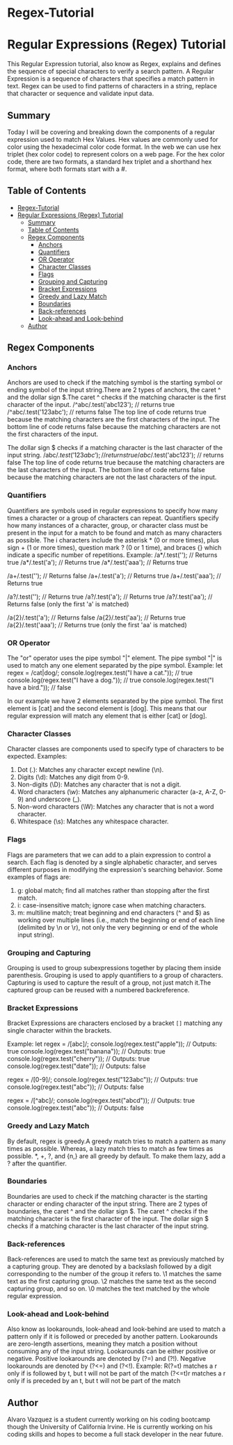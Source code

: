 # Regex-Tutorial
# Regular Expressions (Regex) Tutorial

This Regular Expression tutorial, also know as Regex, explains and defines the sequence of special characters to verify a search pattern. A Regular Expression is a sequence of characters that specifies a match pattern in text. Regex can be used to find patterns of characters in a string, replace that character or sequence and validate input data.
## Summary

Today I will be covering and breaking down the components of a regular expression used to match Hex Values. Hex values are commonly used for color using the hexadecimal color code format. In the web we can use hex triplet (hex color code) to represent colors on a web page. For the hex color code, there are two formats, a standard hex triplet and a shorthand hex format, where both formats start with a #.

## Table of Contents

- [Regex-Tutorial](#regex-tutorial)
- [Regular Expressions (Regex) Tutorial](#regular-expressions-regex-tutorial)
  - [Summary](#summary)
  - [Table of Contents](#table-of-contents)
  - [Regex Components](#regex-components)
    - [Anchors](#anchors)
    - [Quantifiers](#quantifiers)
    - [OR Operator](#or-operator)
    - [Character Classes](#character-classes)
    - [Flags](#flags)
    - [Grouping and Capturing](#grouping-and-capturing)
    - [Bracket Expressions](#bracket-expressions)
    - [Greedy and Lazy Match](#greedy-and-lazy-match)
    - [Boundaries](#boundaries)
    - [Back-references](#back-references)
    - [Look-ahead and Look-behind](#look-ahead-and-look-behind)
  - [Author](#author)

## Regex Components

### Anchors
Anchors are used to check if the matching symbol is the starting symbol or ending symbol of the input string.There are 2 types of anchors, the caret ^ and  the dollar sign $.The caret ^ checks if the matching character is the first character of the input.
/^abc/.test('abc123'); // returns true
/^abc/.test('123abc'); // returns false
The top line of code returns true because the matching characters are the first characters of the input. The bottom line of code returns false because the matching characters are not the first characters of the input.

The dollar sign $ checks if a matching character is the last character of the input string.
/abc$/.test('123abc'); // returns true
/abc$/.test('abc123'); // returns false
The top line of code returns true because the matching characters are the last characters of the input. The bottom line of code returns false because the matching characters are not the last characters of the input.
### Quantifiers
Quantifiers are symbols used in regular expressions to specify how many times a character or a group of characters can repeat. Quantifiers specify how many instances of a character, group, or character class must be present in the input for a match to be found and match as many characters as possible. The i characters include the asterisk * (0 or more times), plus sign + (1 or more times), question mark ? (0 or 1 time), and braces {} which indicate a specific number of repetitions.
Example:
/a*/.test('');    // Returns true
/a*/.test('a');   // Returns true
/a*/.test('aaa'); // Returns true

/a+/.test('');    // Returns false
/a+/.test('a');   // Returns true
/a+/.test('aaa'); // Returns true

/a?/.test('');   // Returns true
/a?/.test('a');  // Returns true
/a?/.test('aa'); // Returns false (only the first 'a' is matched)

/a{2}/.test('a');   // Returns false
/a{2}/.test('aa');  // Returns true
/a{2}/.test('aaa'); // Returns true (only the first 'aa' is matched)

### OR Operator
The "or" operator uses the pipe symbol "|" element. The pipe symbol "|" is used to match any one element separated by the pipe symbol. 
Example:
let regex = /cat|dog/;
console.log(regex.test("I have a cat.")); // true
console.log(regex.test("I have a dog.")); // true
console.log(regex.test("I have a bird.")); // false

In our example we have 2 elements separated by the pipe symbol. The first element is [cat] and the second element is [dog]. This means that our regular expression will match any element that is either [cat] or [dog].
### Character Classes
Character classes are components used to specify type of characters to be expected.
Examples:
1. Dot (.): Matches any character except newline (\n).
2. Digits (\d): Matches any digit from 0-9.
3. Non-digits (\D): Matches any character that is not a digit.
4. Word characters (\w): Matches any alphanumeric character (a-z, A-Z, 0-9) and underscore (_).
5. Non-word characters (\W): Matches any character that is not a word character.
6. Whitespace (\s): Matches any whitespace character.
### Flags
Flags are parameters that we can add to a plain expression to control a search. Each flag is denoted by a single alphabetic character, and serves different purposes in modifying the expression's searching behavior.
Some examples of flags are:
1. g: global match; find all matches rather than stopping after the first match.
2. i: case-insensitive match; ignore case when matching characters.
3. m: multiline match; treat beginning and end characters (^ and $) as working over multiple lines (i.e., match the beginning or end of each line (delimited by \n or \r), not only the very beginning or end of the whole input string).
### Grouping and Capturing
Grouping is used to group subexpressions together by placing them inside parenthesis. Grouping is used to apply quantifiers to a group of characters. Capturing is used to capture the result of a group, not just match it.The captured group can be reused with a numbered backreference.
### Bracket Expressions
Bracket Expressions are characters enclosed by a bracket `[]` matching any single character within the brackets. 

Example:
let regex = /[abc]/;
console.log(regex.test("apple"));   // Outputs: true
console.log(regex.test("banana"));  // Outputs: true
console.log(regex.test("cherry"));  // Outputs: true
console.log(regex.test("date"));    // Outputs: false

regex = /[0-9]/;
console.log(regex.test("123abc"));  // Outputs: true
console.log(regex.test("abc"));     // Outputs: false

regex = /[^abc]/;
console.log(regex.test("abcd"));    // Outputs: true
console.log(regex.test("abc"));     // Outputs: false


### Greedy and Lazy Match
 By default, regex is greedy.A greedy match tries to match a pattern as many times as possible. Whereas, a lazy match tries to match as few times as possible. *, +, ?, and {n,} are all greedy by default. To make them lazy, add a ? after the quantifier.

### Boundaries
Boundaries are used to check if the matching character is the starting character or ending character of the input string. There are 2 types of boundaries, the caret ^ and the dollar sign $. The caret ^ checks if the matching character is the first character of the input. The dollar sign $ checks if a matching character is the last character of the input string.

### Back-references
Back-references are used to match the same text as previously matched by a capturing group. They are denoted by a backslash followed by a digit corresponding to the number of the group it refers to. \1 matches the same text as the first capturing group. \2 matches the same text as the second capturing group, and so on. \0 matches the text matched by the whole regular expression.

### Look-ahead and Look-behind
Also know as lookarounds, look-ahead and look-behind are used to match a pattern only if it is followed or preceded by another pattern. Lookarounds are zero-length assertions, meaning they match a position without consuming any of the input string. Lookarounds can be either positive or negative. Positive lookarounds are denoted by (?=) and (?!). Negative lookarounds are denoted by (?<=) and (?<!).
Example:
R(?=t)       matches a r only if is followed by t, but t will not be part of the match
(?<=t)r      matches a r only if is preceded by an t, but t will not be part of the match
## Author
Alvaro Vazquez is a student currently working on his coding bootcamp though the University of California Irvine. He is currently working on his coding skills and hopes to become a full stack developer in the near future.

